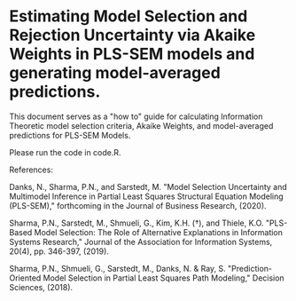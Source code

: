# Estimating Model Selection and Rejection Uncertainty via Akaike Weights in PLS-SEM models and generating model-averaged predictions.

This document serves as a "how to" guide for calculating Information Theoretic model selection criteria, Akaike Weights, and model-averaged predictions for PLS-SEM Models.

Please run the code in code.R.

References: 

Danks, N., Sharma, P.N., and Sarstedt, M. "Model Selection Uncertainty and Multimodel Inference in Partial Least Squares Structural Equation Modeling (PLS-SEM)," forthcoming in the Journal of Business Research, (2020).

Sharma, P.N., Sarstedt, M., Shmueli, G., Kim, K.H. (†), and Thiele, K.O. "PLS-Based Model Selection: The Role of Alternative Explanations in Information Systems Research," Journal of the Association for Information Systems, 20(4), pp. 346-397, (2019).

Sharma, P.N., Shmueli, G., Sarstedt, M., Danks, N. & Ray, S. "Prediction-Oriented Model Selection in Partial Least Squares Path Modeling," Decision Sciences, (2018). 
